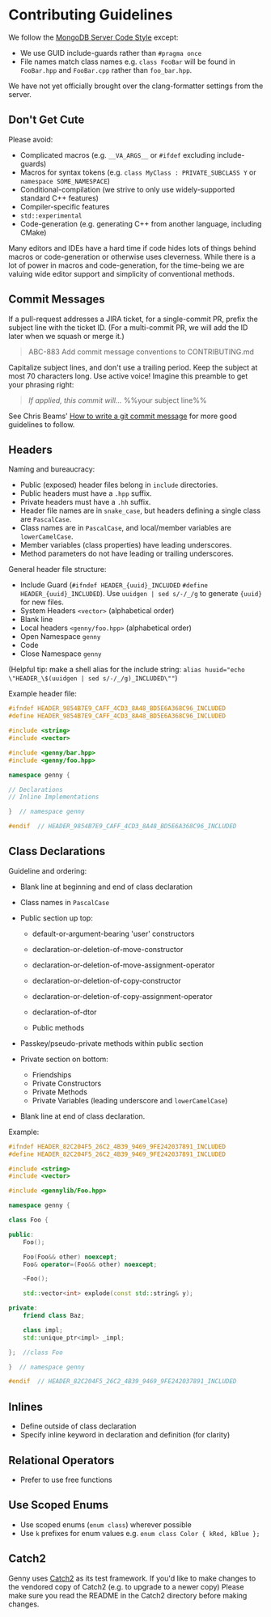 Contributing Guidelines
=======================

We follow the [MongoDB Server Code Style][msg] except:

-   We use GUID include-guards rather than `#pragma once`
-   File names match class names e.g. `class FooBar` will be found in
    `FooBar.hpp` and `FooBar.cpp` rather than `foo_bar.hpp`.

We have not yet officially brought over the clang-formatter settings
from the server.

[msg]: https://github.com/mongodb/mongo/wiki/Server-Code-Style


## Don't Get Cute

Please avoid:

-   Complicated macros (e.g. `__VA_ARGS__` or `#ifdef` excluding
    include-guards)
-   Macros for syntax tokens (e.g. `class MyClass : PRIVATE_SUBCLASS Y`
    or `namespace SOME_NAMESPACE`)
-   Conditional-compilation (we strive to only use widely-supported
    standard C++ features)
-   Compiler-specific features
-   `std::experimental`
-   Code-generation (e.g. generating C++ from another language, including
    CMake)

Many editors and IDEs have a hard time if code hides lots of things
behind macros or code-generation or otherwise uses cleverness. While
there is a lot of power in macros and code-generation, for the
time-being we are valuing wide editor support and simplicity of
conventional methods.

## Commit Messages

If a pull-request addresses a JIRA ticket, for a single-commit PR,
prefix the subject line with the ticket ID. (For a multi-commit PR, we
will add the ID later when we squash or merge it.)

> ABC-883 Add commit message conventions to CONTRIBUTING.md

Capitalize subject lines, and don't use a trailing period. Keep the
subject at most 70 characters long. Use active voice! Imagine this
preamble to get your phrasing right:

> *If applied, this commit will...* %%your subject line%%

See Chris Beams' [How to write a git commit message](b) for more good
guidelines to follow.

## Headers

Naming and bureaucracy:

-    Public (exposed) header files belong in `include` directories.
-    Public headers must have a `.hpp` suffix.
-    Private headers must have a `.hh` suffix.
-    Header file names are in `snake_case`, but headers defining a single class are `PascalCase`.
-    Class names are in `PascalCase`, and local/member variables are `lowerCamelCase`.
-    Member variables (class properties) have leading underscores.
-    Method parameters do not have leading or trailing underscores.

General header file structure:

-   Include Guard (`#ifndef HEADER_{uuid}_INCLUDED` `#define HEADER_{uuid}_INCLUDED`).
    Use `uuidgen | sed s/-/_/g` to generate `{uuid}` for new files.
-   System Headers `<vector>` (alphabetical order)
-   Blank line
-   Local headers `<genny/foo.hpp>` (alphabetical order)
-   Open Namespace `genny`
-   Code
-   Close Namespace `genny`

(Helpful tip: make a shell alias for the include string:
`alias huuid="echo \"HEADER_\$(uuidgen | sed s/-/_/g)_INCLUDED\""`)

Example header file:

```cpp
#ifndef HEADER_9854B7E9_CAFF_4CD3_8A48_BD5E6A368C96_INCLUDED
#define HEADER_9854B7E9_CAFF_4CD3_8A48_BD5E6A368C96_INCLUDED

#include <string>
#include <vector>

#include <genny/bar.hpp>
#include <genny/foo.hpp>

namespace genny {

// Declarations
// Inline Implementations

}  // namespace genny

#endif  // HEADER_9854B7E9_CAFF_4CD3_8A48_BD5E6A368C96_INCLUDED
```

## Class Declarations

Guideline and ordering:

-   Blank line at beginning and end of class declaration
-   Class names in `PascalCase`
-   Public section up top:

    -   default-or-argument-bearing 'user' constructors
    -   declaration-or-deletion-of-move-constructor
    -   declaration-or-deletion-of-move-assignment-operator

    -   declaration-or-deletion-of-copy-constructor
    -   declaration-or-deletion-of-copy-assignment-operator

    -   declaration-of-dtor

    -   Public methods

-   Passkey/pseudo-private methods within public section
-   Private section on bottom:

    -   Friendships
    -   Private Constructors
    -   Private Methods
    -   Private Variables (leading underscore and `lowerCamelCase`)

-   Blank line at end of class declaration.

Example:

```cpp
#ifndef HEADER_82C204F5_26C2_4B39_9469_9FE242037891_INCLUDED
#define HEADER_82C204F5_26C2_4B39_9469_9FE242037891_INCLUDED

#include <string>
#include <vector>

#include <gennylib/Foo.hpp>

namespace genny {

class Foo {

public:
    Foo();

    Foo(Foo&& other) noexcept;
    Foo& operator=(Foo&& other) noexcept;

    ~Foo();

    std::vector<int> explode(const std::string& y);

private:
    friend class Baz;

    class impl;
    std::unique_ptr<impl> _impl;

};  //class Foo

}  // namespace genny

#endif  // HEADER_82C204F5_26C2_4B39_9469_9FE242037891_INCLUDED
```

## Inlines

-   Define outside of class declaration
-   Specify inline keyword in declaration and definition (for clarity)

## Relational Operators

-   Prefer to use free functions

## Use Scoped Enums

-   Use scoped enums (`enum class`) wherever possible
-   Use `k` prefixes for enum values e.g. `enum class Color { kRed, kBlue };`

## Catch2
Genny uses [Catch2](https://github.com/catchorg/Catch2) as its test framework.
If you'd like to make changes to the vendored copy of Catch2 (e.g. to upgrade
to a newer copy) Please make sure you read the README in the Catch2 directory
before making changes.
